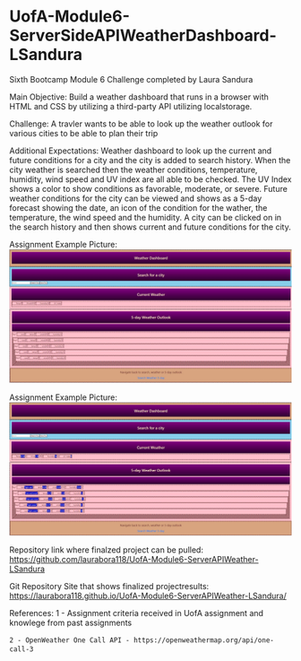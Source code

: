 # UofA-Module6-ServerSideAPIWeatherDashboard-LSandura
Sixth Bootcamp Module 6 Challenge completed by Laura Sandura

Main Objective: 
Build a weather dashboard that runs in a browser with HTML and CSS by utilizing a third-party API utilizing localstorage.

Challenge: 
A travler wants to be able to look up the weather outlook for various cities to be able to plan their trip


Additional Expectations:
Weather dashboard to look up the current and future conditions for a city and the city is added to search history. When the city weather is searched then the weather conditions, temperature, humidity, wind speed and UV index are all able to be checked.
The UV Index shows a color to show conditions as favorable, moderate, or severe. Future weather conditions for the city can be viewed and shows as a 5-day forecast showing the date, an icon of the condition for the wather, the temperature, the wind speed and the humidity. A city can be clicked on in the search history and then shows current and future conditions for the city.
 
Assignment Example Picture:
    ![Api Weather before click](./assets/images/website1.jpg)

Assignment Example Picture:
    ![Api Weather after click](./assets/images/website2.jpg)

Repository link where finalzed project can be pulled:
    https://github.com/laurabora118/UofA-Module6-ServerAPIWeather-LSandura

Git Repository Site that shows finalized projectresults:
    https://laurabora118.github.io/UofA-Module6-ServerAPIWeather-LSandura/
    
References:
    1 - Assignment criteria received in UofA assignment and knowlege from past assignments

    2 - OpenWeather One Call API - https://openweathermap.org/api/one-call-3
